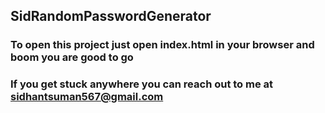 ## SidRandomPasswordGenerator ##
### To open this project just open index.html in your browser and boom you are good to go ###
### If you get stuck anywhere you can reach out to me at sidhantsuman567@gmail.com ###

